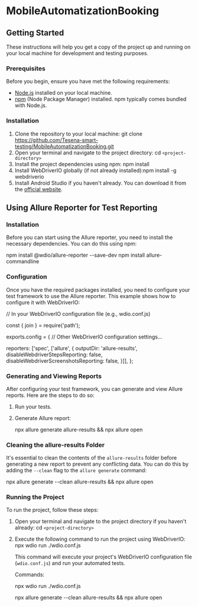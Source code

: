 # MobileAutomatizationBooking

## Getting Started

These instructions will help you get a copy of the project up and running on your local machine for development and testing purposes.

### Prerequisites

Before you begin, ensure you have met the following requirements:

* [Node.js](https://nodejs.org/) installed on your local machine.
* [npm](https://www.npmjs.com/) (Node Package Manager) installed. npm typically comes bundled with Node.js.

### Installation

1. Clone the repository to your local machine: git clone https://github.com/Tesena-smart-testing/MobileAutomatizationBooking.git
2. Open your terminal and navigate to the project directory: cd `<project-directory>`
3. Install the project dependencies using npm: npm install
4. Install WebDriverIO globally (if not already installed):npm install -g webdriverio
5. Install Android Studio if you haven't already. You can download it from the [official website](https://developer.android.com/studio).

## Using Allure Reporter for Test Reporting

### Installation

Before you can start using the Allure reporter, you need to install the necessary dependencies. You can do this using npm:

npm install @wdio/allure-reporter --save-dev
npm install allure-commandline


### Configuration

Once you have the required packages installed, you need to configure your test framework to use the Allure reporter. This example shows how to configure it with WebDriverIO:


// In your WebDriverIO configuration file (e.g., wdio.conf.js)

const { join } = require('path');

exports.config = {
  // Other WebDriverIO configuration settings...

  reporters: ['spec', ['allure', {
    outputDir: 'allure-results',
    disableWebdriverStepsReporting: false,
    disableWebdriverScreenshotsReporting: false,
  }]],
};


### Generating and Viewing Reports

After configuring your test framework, you can generate and view Allure reports. Here are the steps to do so:

1. Run your tests.
2. Generate Allure report:

   npx allure generate allure-results && npx allure open

### Cleaning the allure-results Folder

It's essential to clean the contents of the `allure-results` folder before generating a new report to prevent any conflicting data. You can do this by adding the `--clean` flag to the `allure generate` command:

npx allure generate --clean allure-results && npx allure open

### Running the Project

To run the project, follow these steps:

1. Open your terminal and navigate to the project directory if you haven't already: cd `<project-directory>`
2. Execute the following command to run the project using WebDriverIO: npx wdio run ./wdio.conf.js

   This command will execute your project's WebDriverIO configuration file (`wdio.conf.js`) and run your automated tests.

   Commands:

   npx wdio run ./wdio.conf.js

   npx allure generate --clean allure-results && npx allure open
